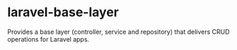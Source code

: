 # laravel-base-layer
Provides a base layer (controller, service and repository) that delivers CRUD operations for Laravel apps.
